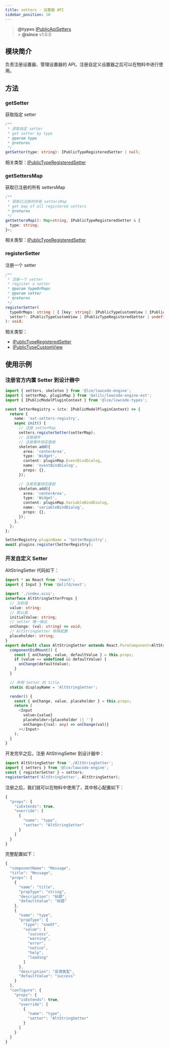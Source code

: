 ```yaml
---
title: setters - 设置器 API
sidebar_position: 10
---
```


> **@types** [IPublicApiSetters](https://github.com/fe-lce/lowcode-engine/blob/main/packages/types/src/shell/api/setters.ts)<br/> > **@since** v1.0.0

## 模块简介

负责注册设置器、管理设置器的 API。注册自定义设置器之后可以在物料中进行使用。

## 方法

### getSetter

获取指定 setter

```typescript
/**
 * 获取指定 setter
 * get setter by type
 * @param type
 * @returns
 */
getSetter(type: string): IPublicTypeRegisteredSetter | null;
```

相关类型：[IPublicTypeRegisteredSetter](https://github.com/fe-lce/lowcode-engine/blob/main/packages/types/src/shell/type/registerd-setter.ts)

### getSettersMap

获取已注册的所有 settersMap

```typescript
/**
 * 获取已注册的所有 settersMap
 * get map of all registered setters
 * @returns
 */
getSettersMap(): Map<string, IPublicTypeRegisteredSetter & {
  type: string;
}>;
```

相关类型：[IPublicTypeRegisteredSetter](https://github.com/fe-lce/lowcode-engine/blob/main/packages/types/src/shell/type/registerd-setter.ts)

### registerSetter

注册一个 setter

```typescript
/**
 * 注册一个 setter
 * register a setter
 * @param typeOrMaps
 * @param setter
 * @returns
 */
registerSetter(
  typeOrMaps: string | { [key: string]: IPublicTypeCustomView | IPublicTypeRegisteredSetter },
  setter?: IPublicTypeCustomView | IPublicTypeRegisteredSetter | undefined
): void;
```

相关类型：

- [IPublicTypeRegisteredSetter](https://github.com/fe-lce/lowcode-engine/blob/main/packages/types/src/shell/type/registerd-setter.ts)
- [IPublicTypeCustomView](https://github.com/fe-lce/lowcode-engine/blob/main/packages/types/src/shell/type/custom-view.ts)

## 使用示例

### 注册官方内置 Setter 到设计器中

```typescript
import { setters, skeleton } from '@lce/lowcode-engine';
import { setterMap, pluginMap } from '@alilc/lowcode-engine-ext';
import { IPublicModelPluginContext } from '@lce/lowcode-types';

const SetterRegistry = (ctx: IPublicModelPluginContext) => {
  return {
    name: 'ext-setters-registry',
    async init() {
      // 注册 setterMap
      setters.registerSetter(setterMap);
      // 注册插件
      // 注册事件绑定面板
      skeleton.add({
        area: 'centerArea',
        type: 'Widget',
        content: pluginMap.EventBindDialog,
        name: 'eventBindDialog',
        props: {},
      });

      // 注册变量绑定面板
      skeleton.add({
        area: 'centerArea',
        type: 'Widget',
        content: pluginMap.VariableBindDialog,
        name: 'variableBindDialog',
        props: {},
      });
    },
  };
};

SetterRegistry.pluginName = 'SetterRegistry';
await plugins.register(SetterRegistry);
```

### 开发自定义 Setter

AltStringSetter 代码如下：

```typescript
import * as React from 'react';
import { Input } from '@alifd/next';

import './index.scss';
interface AltStringSetterProps {
  // 当前值
  value: string;
  // 默认值
  initialValue: string;
  // setter 唯一输出
  onChange: (val: string) => void;
  // AltStringSetter 特殊配置
  placeholder: string;
}
export default class AltStringSetter extends React.PureComponent<AltStringSetterProps> {
  componentDidMount() {
    const { onChange, value, defaultValue } = this.props;
    if (value == undefined && defaultValue) {
      onChange(defaultValue);
    }
  }

  // 声明 Setter 的 title
  static displayName = 'AltStringSetter';

  render() {
    const { onChange, value, placeholder } = this.props;
    return (
      <Input
        value={value}
        placeholder={placeholder || ''}
        onChange={(val: any) => onChange(val)}
      ></Input>
    );
  }
}
```

开发完毕之后，注册 AltStringSetter 到设计器中：

```typescript
import AltStringSetter from './AltStringSetter';
import { setters } from '@lce/lowcode-engine';
const { registerSetter } = setters;
registerSetter('AltStringSetter', AltStringSetter);
```

注册之后，我们就可以在物料中使用了，其中核心配置如下：

```typescript
{
  "props": {
    "isExtends": true,
    "override": [
      {
        "name": "type",
        "setter": "AltStringSetter"
      }
    ]
  }
}
```

完整配置如下：

```typescript
{
  "componentName": "Message",
  "title": "Message",
  "props": [
    {
      "name": "title",
      "propType": "string",
      "description": "标题",
      "defaultValue": "标题"
    },
    {
      "name": "type",
      "propType": {
        "type": "oneOf",
        "value": [
          "success",
          "warning",
          "error",
          "notice",
          "help",
          "loading"
        ]
      },
      "description": "反馈类型",
      "defaultValue": "success"
    }
  ],
  "configure": {
    "props": {
      "isExtends": true,
      "override": [
        {
          "name": "type",
          "setter": "AltStringSetter"
        }
      ]
    }
  }
}
```
